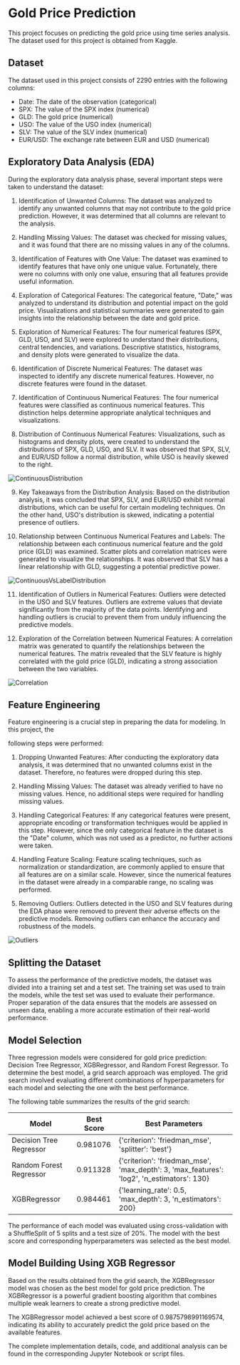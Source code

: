 # Gold Price Prediction

This project focuses on predicting the gold price using time series analysis. The dataset used for this project is obtained from Kaggle.

## Dataset

The dataset used in this project consists of 2290 entries with the following columns:

- Date: The date of the observation (categorical)
- SPX: The value of the SPX index (numerical)
- GLD: The gold price (numerical)
- USO: The value of the USO index (numerical)
- SLV: The value of the SLV index (numerical)
- EUR/USD: The exchange rate between EUR and USD (numerical)

## Exploratory Data Analysis (EDA)

During the exploratory data analysis phase, several important steps were taken to understand the dataset:

1. Identification of Unwanted Columns: The dataset was analyzed to identify any unwanted columns that may not contribute to the gold price prediction. However, it was determined that all columns are relevant to the analysis.

2. Handling Missing Values: The dataset was checked for missing values, and it was found that there are no missing values in any of the columns.

3. Identification of Features with One Value: The dataset was examined to identify features that have only one unique value. Fortunately, there were no columns with only one value, ensuring that all features provide useful information.

4. Exploration of Categorical Features: The categorical feature, "Date," was analyzed to understand its distribution and potential impact on the gold price. Visualizations and statistical summaries were generated to gain insights into the relationship between the date and gold price.

5. Exploration of Numerical Features: The four numerical features (SPX, GLD, USO, and SLV) were explored to understand their distributions, central tendencies, and variations. Descriptive statistics, histograms, and density plots were generated to visualize the data.

6. Identification of Discrete Numerical Features: The dataset was inspected to identify any discrete numerical features. However, no discrete features were found in the dataset.

7. Identification of Continuous Numerical Features: The four numerical features were classified as continuous numerical features. This distinction helps determine appropriate analytical techniques and visualizations.

8. Distribution of Continuous Numerical Features: Visualizations, such as histograms and density plots, were created to understand the distributions of SPX, GLD, USO, and SLV. It was observed that SPX, SLV, and EUR/USD follow a normal distribution, while USO is heavily skewed to the right.

![ContinuousDistribution](Pictures/ContinuosDistribution.png)


9. Key Takeaways from the Distribution Analysis: Based on the distribution analysis, it was concluded that SPX, SLV, and EUR/USD exhibit normal distributions, which can be useful for certain modeling techniques. On the other hand, USO's distribution is skewed, indicating a potential presence of outliers.

10. Relationship between Continuous Numerical Features and Labels: The relationship between each continuous numerical feature and the gold price (GLD) was examined. Scatter plots and correlation matrices were generated to visualize the relationships. It was observed that SLV has a linear relationship with GLD, suggesting a potential predictive power.

![ContinuousVsLabelDistribution](Pictures/ContinuosVSLabelDistribution.PNG)

11. Identification of Outliers in Numerical Features: Outliers were detected in the USO and SLV features. Outliers are extreme values that deviate significantly from the majority of the data points. Identifying and handling outliers is crucial to prevent them from unduly influencing the predictive models.

12. Exploration of the Correlation between Numerical Features: A correlation matrix was generated to quantify the relationships between the numerical features. The matrix revealed that the SLV feature is highly correlated with the gold price (GLD), indicating a strong association between the two variables.

![Correlation](Pictures/Correlation.PNG)


## Feature Engineering

Feature engineering is a crucial step in preparing the data for modeling. In this project, the

 following steps were performed:

1. Dropping Unwanted Features: After conducting the exploratory data analysis, it was determined that no unwanted columns exist in the dataset. Therefore, no features were dropped during this step.

2. Handling Missing Values: The dataset was already verified to have no missing values. Hence, no additional steps were required for handling missing values.

3. Handling Categorical Features: If any categorical features were present, appropriate encoding or transformation techniques would be applied in this step. However, since the only categorical feature in the dataset is the "Date" column, which was not used as a predictor, no further actions were taken.

4. Handling Feature Scaling: Feature scaling techniques, such as normalization or standardization, are commonly applied to ensure that all features are on a similar scale. However, since the numerical features in the dataset were already in a comparable range, no scaling was performed.

5. Removing Outliers: Outliers detected in the USO and SLV features during the EDA phase were removed to prevent their adverse effects on the predictive models. Removing outliers can enhance the accuracy and robustness of the models.

![Outliers](Pictures/Outliers.PNG)


## Splitting the Dataset

To assess the performance of the predictive models, the dataset was divided into a training set and a test set. The training set was used to train the models, while the test set was used to evaluate their performance. Proper separation of the data ensures that the models are assessed on unseen data, enabling a more accurate estimation of their real-world performance.

## Model Selection

Three regression models were considered for gold price prediction: Decision Tree Regressor, XGBRegressor, and Random Forest Regressor. To determine the best model, a grid search approach was employed. The grid search involved evaluating different combinations of hyperparameters for each model and selecting the one with the best performance.

The following table summarizes the results of the grid search:

|       Model              |   Best Score  | Best Parameters                                                    |
|--------------------------|---------------|-------------------------------------------------------------------|
|   Decision Tree Regressor|   0.981076    | {'criterion': 'friedman_mse', 'splitter': 'best'}                 |
|   Random Forest Regressor|   0.911328    | {'criterion': 'friedman_mse', 'max_depth': 3, 'max_features': 'log2', 'n_estimators': 130}|
|   XGBRegressor           |   0.984461    | {'learning_rate': 0.5, 'max_depth': 3, 'n_estimators': 200}       |

The performance of each model was evaluated using cross-validation with a ShuffleSplit of 5 splits and a test size of 20%. The model with the best score and corresponding hyperparameters was selected as the best model.

## Model Building Using XGB Regressor

Based on the results obtained from the grid search, the XGBRegressor model was chosen as the best model for gold price prediction. The XGBRegressor is a powerful gradient boosting algorithm that combines multiple weak learners to create a strong predictive model.

The XGBRegressor model achieved a best score of 0.9875798991169574, indicating its ability to accurately predict the gold price based on the available features.

The complete implementation details, code, and additional analysis can be found in the corresponding Jupyter Notebook or script files.

